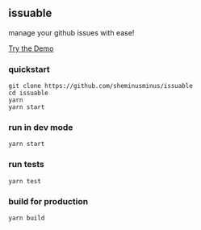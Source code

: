 ## issuable

manage your github issues with ease!

[Try the Demo](https://routable-euojmyvlju.now.sh)

### quickstart

```
git clone https://github.com/sheminusminus/issuable
cd issuable
yarn
yarn start
```

### run in dev mode

`yarn start`

### run tests

`yarn test`

### build for production

`yarn build`
